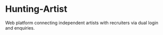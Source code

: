 # Hunting-Artist
Web platform connecting independent artists with recruiters via dual login and enquiries.
